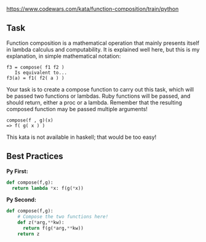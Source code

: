 https://www.codewars.com/kata/function-composition/train/python

## Task
Function composition is a mathematical operation that mainly presents itself in lambda calculus and computability. It is explained well here, but this is my explanation, in simple mathematical notation:
~~~
f3 = compose( f1 f2 )
   Is equivalent to...
f3(a) = f1( f2( a ) )
~~~
Your task is to create a compose function to carry out this task, which will be passed two functions or lambdas. Ruby functions will be passed, and should return, either a proc or a lambda. Remember that the resulting composed function may be passed multiple arguments!

~~~
compose(f , g)(x)
=> f( g( x ) )
~~~
This kata is not available in haskell; that would be too easy!

## Best Practices

**Py First:**
~~~py
def compose(f,g):
  return lambda *x: f(g(*x))

~~~

**Py Second:**
~~~py
def compose(f,g):
    # Compose the two functions here!
    def z(*arg,**kw):
      return f(g(*arg,**kw))
    return z

~~~
